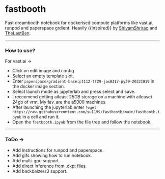 # fastbooth

Fast dreambooth notebook for dockerised compute platforms like vast.ai, runpod and paperspace grdient.
Heavily {{inspired}} by [ShivamShrirao](https://github.com/ShivamShrirao/diffusers) and [TheLastBen](https://github.com/TheLastBen/fast-stable-diffusion).

---
### How to use?


For vast.ai ->

- Click on edit image and config
- Select an empty template slot.
- Enter `paperspace/gradient-base:pt112-tf29-jax0317-py39-20221019` in the docker image section.
- Select launch mode as jupyterlab and press select and save.
- I reccomend getting atleast 25GB storage on a machine with atleaset 24gb of vrm. My fav. are the a5000 machines.
- After launching the jupyterlab enter `!wget https://raw.githubusercontent.com/su1199/fastbooth/main/fastbooth.ipynb` in a cell and run it.
- Open the `fastbooth.ipynb` from the file tree and follow the notebook.
---
### ToDo ->
- Add instructions for runpod and paperspace.
- Add gifs showing how to run notebook.
- Add multi-gpu support.
- Add direct inference from .ckpt files.
- Add backbalze/s3 support.
